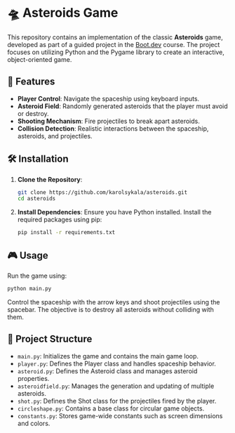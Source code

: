 
# 🛸 Asteroids Game

This repository contains an implementation of the classic **Asteroids** game, developed as part of a guided project in the [Boot.dev](https://www.boot.dev/courses/build-asteroids-python) course. The project focuses on utilizing Python and the Pygame library to create an interactive, object-oriented game.

## 🚀 Features

- **Player Control**: Navigate the spaceship using keyboard inputs.
- **Asteroid Field**: Randomly generated asteroids that the player must avoid or destroy.
- **Shooting Mechanism**: Fire projectiles to break apart asteroids.
- **Collision Detection**: Realistic interactions between the spaceship, asteroids, and projectiles.

## 🛠️ Installation

1. **Clone the Repository**:
   ```sh
   git clone https://github.com/karolsykala/asteroids.git
   cd asteroids
   ```

2. **Install Dependencies**:
   Ensure you have Python installed. Install the required packages using pip:
   ```sh
   pip install -r requirements.txt
   ```

## 🎮 Usage

Run the game using:
```sh
python main.py
```
Control the spaceship with the arrow keys and shoot projectiles using the spacebar. The objective is to destroy all asteroids without colliding with them.

## 📂 Project Structure

- `main.py`: Initializes the game and contains the main game loop.
- `player.py`: Defines the Player class and handles spaceship behavior.
- `asteroid.py`: Defines the Asteroid class and manages asteroid properties.
- `asteroidfield.py`: Manages the generation and updating of multiple asteroids.
- `shot.py`: Defines the Shot class for the projectiles fired by the player.
- `circleshape.py`: Contains a base class for circular game objects.
- `constants.py`: Stores game-wide constants such as screen dimensions and colors.

